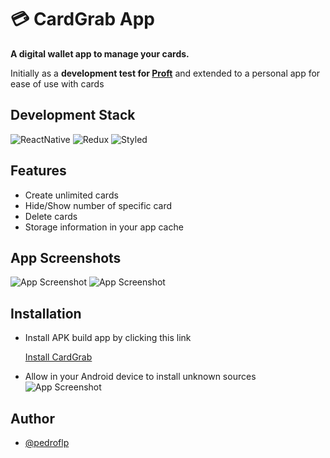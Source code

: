 
# 💳 CardGrab App

**A digital wallet app to manage your cards.**

Initially as a **development test for [Proft](https://proft.sale)** and extended to a personal app for ease of use with cards


## Development Stack

![ReactNative](https://img.shields.io/static/v1?label=APP&message=React-Native&color=61DAFB&style=for-the-badge&logo=react)
![Redux](https://img.shields.io/static/v1?label=APP&message=Redux&color=7248b6&style=for-the-badge&logo=redux)
![Styled](https://img.shields.io/static/v1?label=APP&message=styled-components&color=ea76c4&style=for-the-badge&logo=styled-components)



  
## Features

- Create unlimited cards
- Hide/Show number of specific card
- Delete cards
- Storage information in your app cache

  
## App Screenshots

![App Screenshot](https://i.imgur.com/cXt5BfH.png)
![App Screenshot](https://imgur.com/VVIUBxa.png)

  
## Installation 

- Install APK build app by clicking this link

    [Install CardGrab](https://abre.ai/cardgrab)

- Allow in your Android device to install unknown sources
![App Screenshot](https://img.gadgethacks.com/img/78/22/63567132561665/0/android-101-sideload-apps-by-enabling-unknown-sources-install-unknown-apps.w1456.jpg)
    
## Author

- [@pedroflp](https://pedroflp.me)

  
